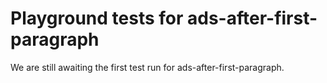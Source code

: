 # Playground tests for ads-after-first-paragraph
We are still awaiting the first test run for ads-after-first-paragraph.
